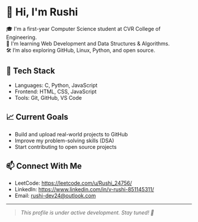 # 👋 Hi, I'm Rushi

🎓 I'm a first-year Computer Science student at CVR College of Engineering.  
🚀 I'm learning Web Development and Data Structures & Algorithms.  
🛠️ I’m also exploring GitHub, Linux, Python, and open source.

## 🧰 Tech Stack
- Languages: C, Python, JavaScript
- Frontend: HTML, CSS, JavaScript
- Tools: Git, GitHub, VS Code

## 📈 Current Goals
- Build and upload real-world projects to GitHub
- Improve my problem-solving skills (DSA)
- Start contributing to open source projects

## 📫 Connect With Me
- LeetCode: https://leetcode.com/u/Rushi_24756/
- LinkedIn: https://www.linkedin.com/in/v-rushi-851145311/
- Email: rushi-dev24@outlook.com

---

> *This profile is under active development. Stay tuned! 🚀*
